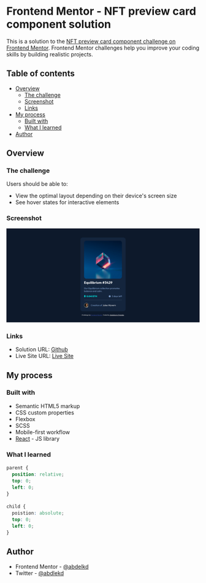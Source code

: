 # Frontend Mentor - NFT preview card component solution

This is a solution to the [NFT preview card component challenge on Frontend Mentor](https://www.frontendmentor.io/challenges/nft-preview-card-component-SbdUL_w0U). Frontend Mentor challenges help you improve your coding skills by building realistic projects. 

## Table of contents

- [Overview](#overview)
  - [The challenge](#the-challenge)
  - [Screenshot](#screenshot)
  - [Links](#links)
- [My process](#my-process)
  - [Built with](#built-with)
  - [What I learned](#what-i-learned)
- [Author](#author)

## Overview

### The challenge

Users should be able to:

- View the optimal layout depending on their device's screen size
- See hover states for interactive elements

### Screenshot

![](./screenshot.png)

### Links

- Solution URL: [Github](https://github.com/abdelkd/frontendmentor-challenges/tree/main/nft-preview-card-component)
- Live Site URL: [Live Site](https://your-live-site-url.com)

## My process

### Built with

- Semantic HTML5 markup
- CSS custom properties
- Flexbox
- SCSS
- Mobile-first workflow
- [React](https://reactjs.org/) - JS library

### What I learned


```css
parent {
  position: relative;
  top: 0;
  left: 0;
}

child {
  poistion: absolute;
  top: 0;
  left: 0;
}
```



## Author

- Frontend Mentor - [@abdelkd](https://www.frontendmentor.io/profile/abdelkd)
- Twitter - [@abdlekd](https://www.twitter.com/abdelkd)
